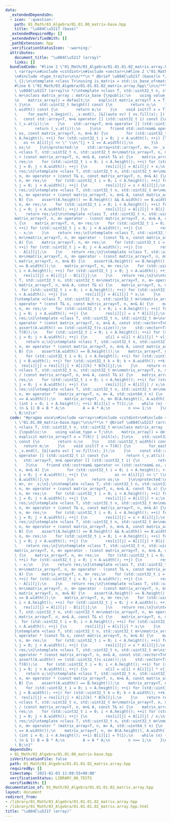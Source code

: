 ```yaml
---
data:
  _extendedDependsOn:
  - icon: ':question:'
    path: 01_Math/03_Algebra/01.01.00_matrix-base.hpp
    title: "\u884C\u5217 (base)"
  _extendedRequiredBy: []
  _extendedVerifiedWith: []
  _pathExtension: hpp
  _verificationStatusIcon: ':warning:'
  attributes:
    document_title: "\u884C\u5217 (array)"
    links: []
  bundledCode: "#line 2 \"01_Math/03_Algebra/01.01.01.02_matrix.array.hpp\"\n#include\
    \ <array>\n#include <cstdint>\n#include <vector>\n#line 2 \"01_Math/03_Algebra/01.01.00_matrix-base.hpp\"\
    \n#include <type_traits>\n\n/**\n * @brief \u884C\u5217 (base)\n */\nclass matrix_base\
    \ {};\n\ntemplate <class T>\nusing is_matrix = std::is_base_of<matrix_base, T>;\n\
    #line 6 \"01_Math/03_Algebra/01.01.01.02_matrix.array.hpp\"\n\n/**\n * @brief\
    \ \u884C\u5217 (array)\n */\ntemplate <class T, std::uint32_t n, std::uint32_t\
    \ m>\nclass matrix_array : matrix_base {\npublic:\n    using value_type = T;\n\
    \n    matrix_array() = default;\n    explicit matrix_array(T x = T(0)) { init(x);\
    \ }\n\n    std::uint32_t height() const {\n        return n;\n    }\n    std::uint32_t\
    \ width() const {\n        return m;\n    }\n    void init(T x = T(0)) {\n   \
    \     for_each(_v.begin(), _v.end(), [&](auto vv) { vv.fill(x); });\n    }\n \
    \   const std::array<T, m>& operator [] (std::uint32_t i) const {\n        return\
    \ (_v.at(i));\n    }\n    std::array<T, m>& operator [] (std::uint32_t i) {\n\
    \        return (_v.at(i));\n    }\n\n    friend std::ostream& operator << (std::ostream&\
    \ os, const matrix_array<T, n, m>& A) {\n        for (std::uint32_t i = 0; i <\
    \ A.height(); ++i) for (std::uint32_t j = 0; j < A.width(); ++j) {\n         \
    \   os << A[i][j] << \" \\n\"[j + 1 == A.width()];\n        }\n        return\
    \ os;\n    }\n\nprotected:\n    std::array<std::array<T, m>, n> _v;\n};\n\ntemplate\
    \ <class T, std::uint32_t n, std::uint32_t m>\nmatrix_array<T, n, m> operator\
    \ + (const matrix_array<T, n, m>& A, const T& x) {\n    matrix_array<T, n, m>\
    \ res;\n    for (std::uint32_t i = 0; i < A.height(); ++i) for (std::uint32_t\
    \ j = 0; j < A.width(); ++j) {\n        res[i][j] = A[i][j] + x;\n    }\n    return\
    \ res;\n}\ntemplate <class T, std::uint32_t n, std::uint32_t m>\nmatrix_array<T,\
    \ n, m> operator + (const T& x, const matrix_array<T, n, m>& A) {\n    matrix_array<T,\
    \ n, m> res;\n    for (std::uint32_t i = 0; i < A.height(); ++i) for (std::uint32_t\
    \ j = 0; j < A.width(); ++j) {\n        res[i][j] = x + A[i][j];\n    }\n    return\
    \ res;\n}\ntemplate <class T, std::uint32_t n, std::uint32_t m>\nmatrix_array<T,\
    \ n, m> operator + (const matrix_array<T, n, m>& A, const matrix_array<T, n, m>&\
    \ B) {\n    assert(A.height() == B.height() && A.width() == B.width());\n    matrix_array<T,\
    \ n, m> res;\n    for (std::uint32_t i = 0; i < A.height(); ++i) for (std::uint32_t\
    \ j = 0; j < A.width(); ++j) {\n        res[i][j] = A[i][j] + B[i][j];\n    }\n\
    \    return res;\n}\n\ntemplate <class T, std::uint32_t n, std::uint32_t m>\n\
    matrix_array<T, n, m> operator - (const matrix_array<T, n, m>& A, const T& x)\
    \ {\n    matrix_array<T, n, m> res;\n    for (std::uint32_t i = 0; i < A.height();\
    \ ++i) for (std::uint32_t j = 0; j < A.width(); ++j) {\n        res[i][j] = A[i][j]\
    \ - x;\n    }\n    return res;\n}\ntemplate <class T, std::uint32_t n, std::uint32_t\
    \ m>\nmatrix_array<T, n, m> operator - (const T& x, const matrix_array<T, n, m>&\
    \ A) {\n    matrix_array<T, n, m> res;\n    for (std::uint32_t i = 0; i < A.height();\
    \ ++i) for (std::uint32_t j = 0; j < A.width(); ++j) {\n        res[i][j] = x\
    \ - A[i][j];\n    }\n    return res;\n}\ntemplate <class T, std::uint32_t n, std::uint32_t\
    \ m>\nmatrix_array<T, n, m> operator - (const matrix_array<T, n, m>& A, const\
    \ matrix_array<T, n, m>& B) {\n    assert(A.height() == B.height() && A.width()\
    \ == B.width());\n    matrix_array<T, n, m> res;\n    for (std::uint32_t i = 0;\
    \ i < A.height(); ++i) for (std::uint32_t j = 0; j < A.width(); ++j) {\n     \
    \   res[i][j] = A[i][j] - B[i][j];\n    }\n    return res;\n}\n\ntemplate <class\
    \ T, std::uint32_t n, std::uint32_t m>\nmatrix_array<T, n, m> operator * (const\
    \ matrix_array<T, n, m>& A, const T& x) {\n    matrix_array<T, n, m> res;\n  \
    \  for (std::uint32_t i = 0; i < A.height(); ++i) for (std::uint32_t j = 0; j\
    \ < A.width(); ++j) {\n        res[i][j] = A[i][j] * x;\n    }\n    return res;\n\
    }\ntemplate <class T, std::uint32_t n, std::uint32_t m>\nmatrix_array<T, n, m>\
    \ operator * (const T& x, const matrix_array<T, n, m>& A) {\n    matrix_array<T,\
    \ n, m> res;\n    for (std::uint32_t i = 0; i < A.height(); ++i) for (std::uint32_t\
    \ j = 0; j < A.width(); ++j) {\n        res[i][j] = x * A[i][j];\n    }\n    return\
    \ res;\n}\ntemplate <class T, std::uint32_t n, std::uint32_t m>\nstd::vector<T>\
    \ operator * (const matrix_array<T, n, m>& A, const std::vector<T>& v) {\n   \
    \ assert(A.width() == (std::uint32_t)v.size());\n    std::vector<T> u(A.height(),\
    \ T(0));\n    for (std::uint32_t i = 0; i < A.height(); ++i) for (std::uint32_t\
    \ j = 0; j < A.width(); ++j) {\n        u[i] = u[i] + A[i][j] * v[j];\n    }\n\
    \    return u;\n}\ntemplate <class T, std::uint32_t n, std::uint32_t m>\nmatrix_array<T,\
    \ n, m> operator * (const matrix_array<T, n, m>& A, const matrix_array<T, n, m>&\
    \ B) {\n    assert(A.width() == B.height());\n    matrix_array<T, n, m> res;\n\
    \    for (std::uint32_t i = 0; i < A.height(); ++i) for (std::uint32_t j = 0;\
    \ j < B.width(); ++j) for (std::uint32_t k = 0; k < A.width(); ++k) {\n      \
    \  res[i][j] = res[i][j] + A[i][k] * B[k][j];\n    }\n    return res;\n}\n\ntemplate\
    \ <class T, std::uint32_t n, std::uint32_t m>\nmatrix_array<T, n, m> operator\
    \ / (const matrix_array<T, n, m>& A, const T& x) {\n    matrix_array<T, n, m>\
    \ res;\n    for (std::uint32_t i = 0; i < A.height(); ++i) for (std::uint32_t\
    \ j = 0; j < A.width(); ++j) {\n        res[i][j] = A[i][j] / x;\n    }\n    return\
    \ res;\n}\ntemplate <class T, std::uint32_t n, std::uint32_t m>\nmatrix_array<T,\
    \ n, m> operator ^ (matrix_array<T, n, m> A, std::uint64_t n) {\n    assert(A.height()\
    \ == A.width());\n    matrix_array<T, n, m> B(A.height(), A.width());\n    for\
    \ (int i = 0; i < A.height(); ++i) B[i][i] = T(1);\n    while (n) {\n        if\
    \ (n & 1) B = B * A;\n        A = A * A;\n        n >>= 1;\n    }\n    return\
    \ B;\n}\n"
  code: "#pragma once\n#include <array>\n#include <cstdint>\n#include <vector>\n#include\
    \ \"01.01.00_matrix-base.hpp\"\n\n/**\n * @brief \u884C\u5217 (array)\n */\ntemplate\
    \ <class T, std::uint32_t n, std::uint32_t m>\nclass matrix_array : matrix_base\
    \ {\npublic:\n    using value_type = T;\n\n    matrix_array() = default;\n   \
    \ explicit matrix_array(T x = T(0)) { init(x); }\n\n    std::uint32_t height()\
    \ const {\n        return n;\n    }\n    std::uint32_t width() const {\n     \
    \   return m;\n    }\n    void init(T x = T(0)) {\n        for_each(_v.begin(),\
    \ _v.end(), [&](auto vv) { vv.fill(x); });\n    }\n    const std::array<T, m>&\
    \ operator [] (std::uint32_t i) const {\n        return (_v.at(i));\n    }\n \
    \   std::array<T, m>& operator [] (std::uint32_t i) {\n        return (_v.at(i));\n\
    \    }\n\n    friend std::ostream& operator << (std::ostream& os, const matrix_array<T,\
    \ n, m>& A) {\n        for (std::uint32_t i = 0; i < A.height(); ++i) for (std::uint32_t\
    \ j = 0; j < A.width(); ++j) {\n            os << A[i][j] << \" \\n\"[j + 1 ==\
    \ A.width()];\n        }\n        return os;\n    }\n\nprotected:\n    std::array<std::array<T,\
    \ m>, n> _v;\n};\n\ntemplate <class T, std::uint32_t n, std::uint32_t m>\nmatrix_array<T,\
    \ n, m> operator + (const matrix_array<T, n, m>& A, const T& x) {\n    matrix_array<T,\
    \ n, m> res;\n    for (std::uint32_t i = 0; i < A.height(); ++i) for (std::uint32_t\
    \ j = 0; j < A.width(); ++j) {\n        res[i][j] = A[i][j] + x;\n    }\n    return\
    \ res;\n}\ntemplate <class T, std::uint32_t n, std::uint32_t m>\nmatrix_array<T,\
    \ n, m> operator + (const T& x, const matrix_array<T, n, m>& A) {\n    matrix_array<T,\
    \ n, m> res;\n    for (std::uint32_t i = 0; i < A.height(); ++i) for (std::uint32_t\
    \ j = 0; j < A.width(); ++j) {\n        res[i][j] = x + A[i][j];\n    }\n    return\
    \ res;\n}\ntemplate <class T, std::uint32_t n, std::uint32_t m>\nmatrix_array<T,\
    \ n, m> operator + (const matrix_array<T, n, m>& A, const matrix_array<T, n, m>&\
    \ B) {\n    assert(A.height() == B.height() && A.width() == B.width());\n    matrix_array<T,\
    \ n, m> res;\n    for (std::uint32_t i = 0; i < A.height(); ++i) for (std::uint32_t\
    \ j = 0; j < A.width(); ++j) {\n        res[i][j] = A[i][j] + B[i][j];\n    }\n\
    \    return res;\n}\n\ntemplate <class T, std::uint32_t n, std::uint32_t m>\n\
    matrix_array<T, n, m> operator - (const matrix_array<T, n, m>& A, const T& x)\
    \ {\n    matrix_array<T, n, m> res;\n    for (std::uint32_t i = 0; i < A.height();\
    \ ++i) for (std::uint32_t j = 0; j < A.width(); ++j) {\n        res[i][j] = A[i][j]\
    \ - x;\n    }\n    return res;\n}\ntemplate <class T, std::uint32_t n, std::uint32_t\
    \ m>\nmatrix_array<T, n, m> operator - (const T& x, const matrix_array<T, n, m>&\
    \ A) {\n    matrix_array<T, n, m> res;\n    for (std::uint32_t i = 0; i < A.height();\
    \ ++i) for (std::uint32_t j = 0; j < A.width(); ++j) {\n        res[i][j] = x\
    \ - A[i][j];\n    }\n    return res;\n}\ntemplate <class T, std::uint32_t n, std::uint32_t\
    \ m>\nmatrix_array<T, n, m> operator - (const matrix_array<T, n, m>& A, const\
    \ matrix_array<T, n, m>& B) {\n    assert(A.height() == B.height() && A.width()\
    \ == B.width());\n    matrix_array<T, n, m> res;\n    for (std::uint32_t i = 0;\
    \ i < A.height(); ++i) for (std::uint32_t j = 0; j < A.width(); ++j) {\n     \
    \   res[i][j] = A[i][j] - B[i][j];\n    }\n    return res;\n}\n\ntemplate <class\
    \ T, std::uint32_t n, std::uint32_t m>\nmatrix_array<T, n, m> operator * (const\
    \ matrix_array<T, n, m>& A, const T& x) {\n    matrix_array<T, n, m> res;\n  \
    \  for (std::uint32_t i = 0; i < A.height(); ++i) for (std::uint32_t j = 0; j\
    \ < A.width(); ++j) {\n        res[i][j] = A[i][j] * x;\n    }\n    return res;\n\
    }\ntemplate <class T, std::uint32_t n, std::uint32_t m>\nmatrix_array<T, n, m>\
    \ operator * (const T& x, const matrix_array<T, n, m>& A) {\n    matrix_array<T,\
    \ n, m> res;\n    for (std::uint32_t i = 0; i < A.height(); ++i) for (std::uint32_t\
    \ j = 0; j < A.width(); ++j) {\n        res[i][j] = x * A[i][j];\n    }\n    return\
    \ res;\n}\ntemplate <class T, std::uint32_t n, std::uint32_t m>\nstd::vector<T>\
    \ operator * (const matrix_array<T, n, m>& A, const std::vector<T>& v) {\n   \
    \ assert(A.width() == (std::uint32_t)v.size());\n    std::vector<T> u(A.height(),\
    \ T(0));\n    for (std::uint32_t i = 0; i < A.height(); ++i) for (std::uint32_t\
    \ j = 0; j < A.width(); ++j) {\n        u[i] = u[i] + A[i][j] * v[j];\n    }\n\
    \    return u;\n}\ntemplate <class T, std::uint32_t n, std::uint32_t m>\nmatrix_array<T,\
    \ n, m> operator * (const matrix_array<T, n, m>& A, const matrix_array<T, n, m>&\
    \ B) {\n    assert(A.width() == B.height());\n    matrix_array<T, n, m> res;\n\
    \    for (std::uint32_t i = 0; i < A.height(); ++i) for (std::uint32_t j = 0;\
    \ j < B.width(); ++j) for (std::uint32_t k = 0; k < A.width(); ++k) {\n      \
    \  res[i][j] = res[i][j] + A[i][k] * B[k][j];\n    }\n    return res;\n}\n\ntemplate\
    \ <class T, std::uint32_t n, std::uint32_t m>\nmatrix_array<T, n, m> operator\
    \ / (const matrix_array<T, n, m>& A, const T& x) {\n    matrix_array<T, n, m>\
    \ res;\n    for (std::uint32_t i = 0; i < A.height(); ++i) for (std::uint32_t\
    \ j = 0; j < A.width(); ++j) {\n        res[i][j] = A[i][j] / x;\n    }\n    return\
    \ res;\n}\ntemplate <class T, std::uint32_t n, std::uint32_t m>\nmatrix_array<T,\
    \ n, m> operator ^ (matrix_array<T, n, m> A, std::uint64_t n) {\n    assert(A.height()\
    \ == A.width());\n    matrix_array<T, n, m> B(A.height(), A.width());\n    for\
    \ (int i = 0; i < A.height(); ++i) B[i][i] = T(1);\n    while (n) {\n        if\
    \ (n & 1) B = B * A;\n        A = A * A;\n        n >>= 1;\n    }\n    return\
    \ B;\n}"
  dependsOn:
  - 01_Math/03_Algebra/01.01.00_matrix-base.hpp
  isVerificationFile: false
  path: 01_Math/03_Algebra/01.01.01.02_matrix.array.hpp
  requiredBy: []
  timestamp: '2021-01-03 11:09:55+00:00'
  verificationStatus: LIBRARY_NO_TESTS
  verifiedWith: []
documentation_of: 01_Math/03_Algebra/01.01.01.02_matrix.array.hpp
layout: document
redirect_from:
- /library/01_Math/03_Algebra/01.01.01.02_matrix.array.hpp
- /library/01_Math/03_Algebra/01.01.01.02_matrix.array.hpp.html
title: "\u884C\u5217 (array)"
---
```

